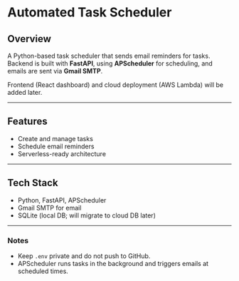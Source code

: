 # Automated Task Scheduler

## Overview
A Python-based task scheduler that sends email reminders for tasks.  
Backend is built with **FastAPI**, using **APScheduler** for scheduling, and emails are sent via **Gmail SMTP**.

Frontend (React dashboard) and cloud deployment (AWS Lambda) will be added later.

---

## Features
- Create and manage tasks
- Schedule email reminders
- Serverless-ready architecture

---

## Tech Stack
- Python, FastAPI, APScheduler
- Gmail SMTP for email
- SQLite (local DB; will migrate to cloud DB later)

---

### Notes
- Keep `.env` private and do not push to GitHub.
- APScheduler runs tasks in the background and triggers emails at scheduled times.
